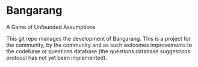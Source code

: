 # Bangarang
A Game of Unfounded Assumptions

This git repo manages the development of Bangarang.
This is a project for the community, by the community and as such welcomes improvements to the codebase or questions database (the questions database suggestions protocol has not yet been implemented).
